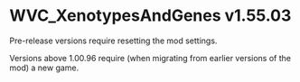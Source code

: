 # WVC_XenotypesAndGenes v1.55.03
 
Pre-release versions require resetting the mod settings.

Versions above 1.00.96 require (when migrating from earlier versions of the mod) a new game.